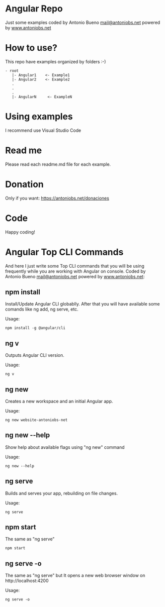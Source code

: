 # Angular Repo

Just some examples coded by Antonio Bueno <mail@antoniobs.net> powered by www.antoniobs.net

# How to use?

This repo have examples organized by folders :-)

    - root
       |- Angular1    <- Example1
       |- Angular2    <- Example2
       .
       .
       .
       |- AngularN     <- ExampleN

# Using examples

I recommend use Visual Studio Code

# Read me

Please read each readme.md file for each example.

# Donation

Only if you want: https://antoniobs.net/donaciones

# Code

Happy coding!

# Angular Top CLI Commands

And here I just write some Top CLI commands that you will be using frequently while you are working with Angular on console. Coded by Antonio Bueno <mail@antoniobs.net> powered by www.antoniobs.net:

## npm install

Install/Update Angular CLI globablly. After that you will have available some comands like ng add, ng serve, etc.

Usage:

```
npm install -g @angular/cli
```

## ng v

Outputs Angular CLI version.

Usage:

```
ng v
```

## ng new

Creates a new workspace and an initial Angular app.

Usage:

```
ng new website-antoniobs-net
```

## ng new --help

Show help about available flags using "ng new" command

Usage:

```
ng new --help
```

## ng serve

 Builds and serves your app, rebuilding on file changes.

Usage:

```
ng serve
```

## npm start

The same as "ng serve"

```
npm start
```

## ng serve -o

The same as "ng serve" but It opens a new web browser window on http://localhost:4200

Usage:

```
ng serve -o
```

